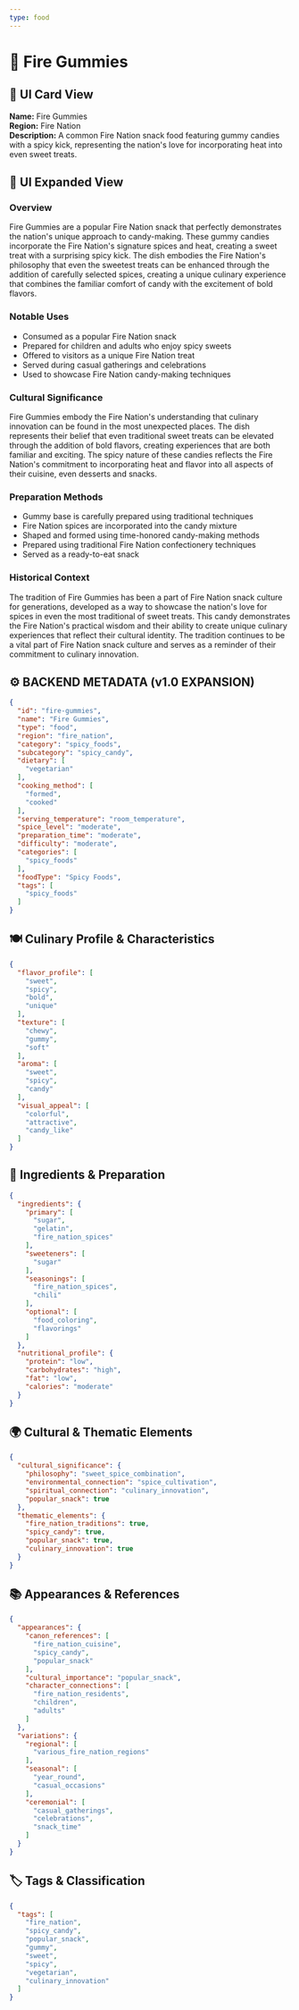 ```yaml
---
type: food
---
```


# 🍬 Fire Gummies

## 🎴 UI Card View

**Name:** Fire Gummies  
**Region:** Fire Nation  
**Description:** A common Fire Nation snack food featuring gummy candies with a spicy kick, representing the nation's love for incorporating heat into even sweet treats.

## 📖 UI Expanded View

### Overview
Fire Gummies are a popular Fire Nation snack that perfectly demonstrates the nation's unique approach to candy-making. These gummy candies incorporate the Fire Nation's signature spices and heat, creating a sweet treat with a surprising spicy kick. The dish embodies the Fire Nation's philosophy that even the sweetest treats can be enhanced through the addition of carefully selected spices, creating a unique culinary experience that combines the familiar comfort of candy with the excitement of bold flavors.

### Notable Uses
- Consumed as a popular Fire Nation snack
- Prepared for children and adults who enjoy spicy sweets
- Offered to visitors as a unique Fire Nation treat
- Served during casual gatherings and celebrations
- Used to showcase Fire Nation candy-making techniques

### Cultural Significance
Fire Gummies embody the Fire Nation's understanding that culinary innovation can be found in the most unexpected places. The dish represents their belief that even traditional sweet treats can be elevated through the addition of bold flavors, creating experiences that are both familiar and exciting. The spicy nature of these candies reflects the Fire Nation's commitment to incorporating heat and flavor into all aspects of their cuisine, even desserts and snacks.

### Preparation Methods
- Gummy base is carefully prepared using traditional techniques
- Fire Nation spices are incorporated into the candy mixture
- Shaped and formed using time-honored candy-making methods
- Prepared using traditional Fire Nation confectionery techniques
- Served as a ready-to-eat snack

### Historical Context
The tradition of Fire Gummies has been a part of Fire Nation snack culture for generations, developed as a way to showcase the nation's love for spices in even the most traditional of sweet treats. This candy demonstrates the Fire Nation's practical wisdom and their ability to create unique culinary experiences that reflect their cultural identity. The tradition continues to be a vital part of Fire Nation snack culture and serves as a reminder of their commitment to culinary innovation.

## ⚙️ BACKEND METADATA (v1.0 EXPANSION)

```json
{
  "id": "fire-gummies",
  "name": "Fire Gummies",
  "type": "food",
  "region": "fire_nation",
  "category": "spicy_foods",
  "subcategory": "spicy_candy",
  "dietary": [
    "vegetarian"
  ],
  "cooking_method": [
    "formed",
    "cooked"
  ],
  "serving_temperature": "room_temperature",
  "spice_level": "moderate",
  "preparation_time": "moderate",
  "difficulty": "moderate",
  "categories": [
    "spicy_foods"
  ],
  "foodType": "Spicy Foods",
  "tags": [
    "spicy_foods"
  ]
}
```

## 🍽️ Culinary Profile & Characteristics

```json
{
  "flavor_profile": [
    "sweet",
    "spicy",
    "bold",
    "unique"
  ],
  "texture": [
    "chewy",
    "gummy",
    "soft"
  ],
  "aroma": [
    "sweet",
    "spicy",
    "candy"
  ],
  "visual_appeal": [
    "colorful",
    "attractive",
    "candy_like"
  ]
}
```

## 🥘 Ingredients & Preparation

```json
{
  "ingredients": {
    "primary": [
      "sugar",
      "gelatin",
      "fire_nation_spices"
    ],
    "sweeteners": [
      "sugar"
    ],
    "seasonings": [
      "fire_nation_spices",
      "chili"
    ],
    "optional": [
      "food_coloring",
      "flavorings"
    ]
  },
  "nutritional_profile": {
    "protein": "low",
    "carbohydrates": "high",
    "fat": "low",
    "calories": "moderate"
  }
}
```

## 🌍 Cultural & Thematic Elements

```json
{
  "cultural_significance": {
    "philosophy": "sweet_spice_combination",
    "environmental_connection": "spice_cultivation",
    "spiritual_connection": "culinary_innovation",
    "popular_snack": true
  },
  "thematic_elements": {
    "fire_nation_traditions": true,
    "spicy_candy": true,
    "popular_snack": true,
    "culinary_innovation": true
  }
}
```

## 📚 Appearances & References

```json
{
  "appearances": {
    "canon_references": [
      "fire_nation_cuisine",
      "spicy_candy",
      "popular_snack"
    ],
    "cultural_importance": "popular_snack",
    "character_connections": [
      "fire_nation_residents",
      "children",
      "adults"
    ]
  },
  "variations": {
    "regional": [
      "various_fire_nation_regions"
    ],
    "seasonal": [
      "year_round",
      "casual_occasions"
    ],
    "ceremonial": [
      "casual_gatherings",
      "celebrations",
      "snack_time"
    ]
  }
}
```

## 🏷️ Tags & Classification

```json
{
  "tags": [
    "fire_nation",
    "spicy_candy",
    "popular_snack",
    "gummy",
    "sweet",
    "spicy",
    "vegetarian",
    "culinary_innovation"
  ]
}
```